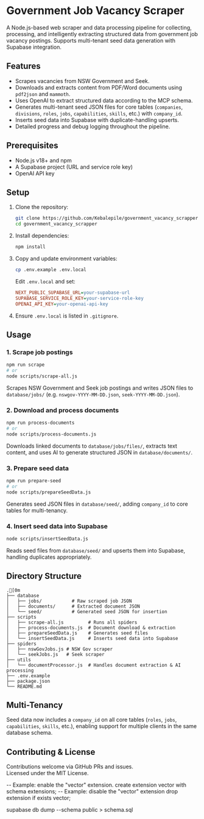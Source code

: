 # Government Job Vacancy Scraper

A Node.js-based web scraper and data processing pipeline for collecting, processing, and intelligently extracting structured data from government job vacancy postings. Supports multi-tenant seed data generation with Supabase integration.

## Features

- Scrapes vacancies from NSW Government and Seek.
- Downloads and extracts content from PDF/Word documents using `pdf2json` and `mammoth`.
- Uses OpenAI to extract structured data according to the MCP schema.
- Generates multi-tenant seed JSON files for core tables (`companies`, `divisions`, `roles`, `jobs`, `capabilities`, `skills`, etc.) with `company_id`.
- Inserts seed data into Supabase with duplicate-handling upserts.
- Detailed progress and debug logging throughout the pipeline.

## Prerequisites

- Node.js v18+ and npm
- A Supabase project (URL and service role key)
- OpenAI API key

## Setup

1. Clone the repository:
   ```bash
   git clone https://github.com/Kebalepile/government_vacancy_scrapper.git
   cd government_vacancy_scrapper
   ```
2. Install dependencies:
   ```bash
   npm install
   ```
3. Copy and update environment variables:
   ```bash
   cp .env.example .env.local
   ```
   Edit `.env.local` and set:
   ```ini
   NEXT_PUBLIC_SUPABASE_URL=your-supabase-url
   SUPABASE_SERVICE_ROLE_KEY=your-service-role-key
   OPENAI_API_KEY=your-openai-api-key
   ```
4. Ensure `.env.local` is listed in `.gitignore`.

## Usage

### 1. Scrape job postings

```bash
npm run scrape
# or
node scripts/scrape-all.js
```

Scrapes NSW Government and Seek job postings and writes JSON files to `database/jobs/` (e.g. `nswgov-YYYY-MM-DD.json`, `seek-YYYY-MM-DD.json`).

### 2. Download and process documents

```bash
npm run process-documents
# or
node scripts/process-documents.js
```

Downloads linked documents to `database/jobs/files/`, extracts text content, and uses AI to generate structured JSON in `database/documents/`.

### 3. Prepare seed data

```bash
npm run prepare-seed
# or
node scripts/prepareSeedData.js
```

Generates seed JSON files in `database/seed/`, adding `company_id` to core tables for multi-tenancy.

### 4. Insert seed data into Supabase

```bash
node scripts/insertSeedData.js
```

Reads seed files from `database/seed/` and upserts them into Supabase, handling duplicates appropriately.

## Directory Structure

```
.[0m
├── database
│   ├── jobs/           # Raw scraped job JSON
│   ├── documents/      # Extracted document JSON
│   └── seed/           # Generated seed JSON for insertion
├── scripts
│   ├── scrape-all.js         # Runs all spiders
│   ├── process-documents.js  # Document download & extraction
│   ├── prepareSeedData.js    # Generates seed files
│   └── insertSeedData.js     # Inserts seed data into Supabase
├── spiders
│   ├── nswGovJobs.js # NSW Gov scraper
│   └── seekJobs.js   # Seek scraper
├── utils
│   └── documentProcessor.js  # Handles document extraction & AI processing
├── .env.example
├── package.json
└── README.md
```

## Multi-Tenancy

Seed data now includes a `company_id` on all core tables (`roles`, `jobs`, `capabilities`, `skills`, etc.), enabling support for multiple clients in the same database schema.

## Contributing & License

Contributions welcome via GitHub PRs and issues.  
Licensed under the MIT License.


-- Example: enable the "vector" extension.
create extension vector
with
  schema extensions;
-- Example: disable the "vector" extension
drop
  extension if exists vector;


supabase db dump --schema public > schema.sql